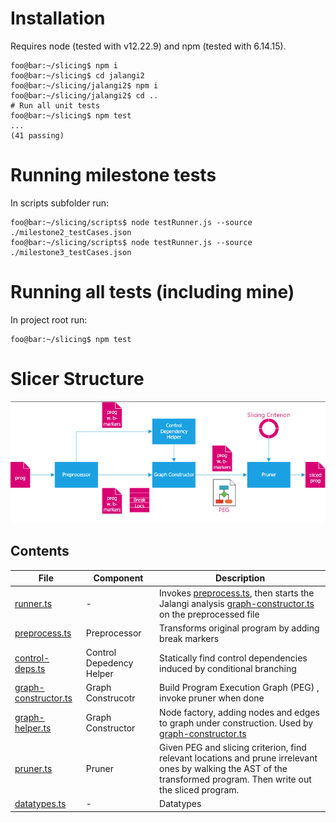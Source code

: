 # Installation
Requires node (tested with v12.22.9) and npm (tested with 6.14.15).
```console
foo@bar:~/slicing$ npm i
foo@bar:~/slicing$ cd jalangi2
foo@bar:~/slicing/jalangi2$ npm i
foo@bar:~/slicing/jalangi2$ cd ..
# Run all unit tests
foo@bar:~/slicing$ npm test
...
(41 passing)
```
# Running milestone tests
In scripts subfolder run:
```console
foo@bar:~/slicing/scripts$ node testRunner.js --source ./milestone2_testCases.json
foo@bar:~/slicing/scripts$ node testRunner.js --source ./milestone3_testCases.json
```
# Running all tests (including mine)
In project root run:
```console
foo@bar:~/slicing$ npm test
```
# Slicer Structure
![Conceptual structure of slicer](./docs/slicer-structure.png)
## Contents
| File  | Component | Description |
| ------------- | ------------- | ------------- |
| [runner.ts](slicer/runner.ts) | - |Invokes [preprocess.ts](slicer/preprocess.ts), then starts the Jalangi analysis [graph-constructor.ts](slicer/graph-constructor.ts) on the preprocessed file 
| [preprocess.ts](slicer/preprocess.ts) | Preprocessor | Transforms original program by adding break markers  |
| [control-deps.ts](slicer/control-deps.ts) | Control Depedency Helper | Statically find control dependencies induced by conditional branching |
| [graph-constructor.ts](slicer/graph-constructor.ts) | Graph Construcotr | Build Program Execution Graph (PEG) , invoke pruner when done |
| [graph-helper.ts](slicer/graph-helper.ts) | Graph Constructor | Node factory, adding nodes and edges to graph under construction. Used by [graph-constructor.ts](slicer/graph-constructor.ts) |
| [pruner.ts](slicer/pruner.ts) | Pruner | Given PEG and slicing criterion, find relevant locations and prune irrelevant ones by walking the AST of the transformed program. Then write out the sliced program.   |
| [datatypes.ts](slicer/datatypes.ts) | - | Datatypes |

